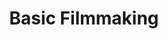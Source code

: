 ---
title: Basic Filmmaking
number: COMM 242
credits: 3
academic-home: Comm
course-type: [Additional]
description:  
bulletin-link: https://bulletins.psu.edu/search/?search=%22comm+242%22
pathway-list: [Generalist, Video Production]
---